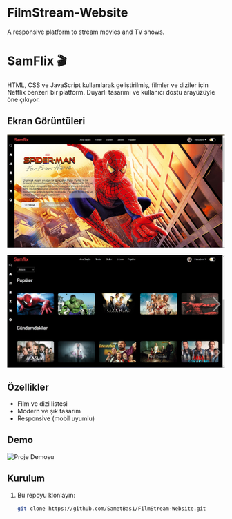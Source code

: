 # FilmStream-Website
A responsive platform to stream movies and TV shows.


# SamFlix 🎬

HTML, CSS ve JavaScript kullanılarak geliştirilmiş, filmler ve diziler için Netflix benzeri bir platform. 
Duyarlı tasarımı ve kullanıcı dostu arayüzüyle öne çıkıyor.

## Ekran Görüntüleri
![Ana Sayfa](img/AnaEkran.jpg)

![Görsel Açıklaması](img/Menu.jpg)


## Özellikler
- Film ve dizi listesi
- Modern ve şık tasarım
- Responsive (mobil uyumlu)

## Demo
![Proje Demosu](https://sh-samflix-net.netlify.app/)

## Kurulum
1. Bu repoyu klonlayın:
   ```bash
   git clone https://github.com/SametBas1/FilmStream-Website.git
